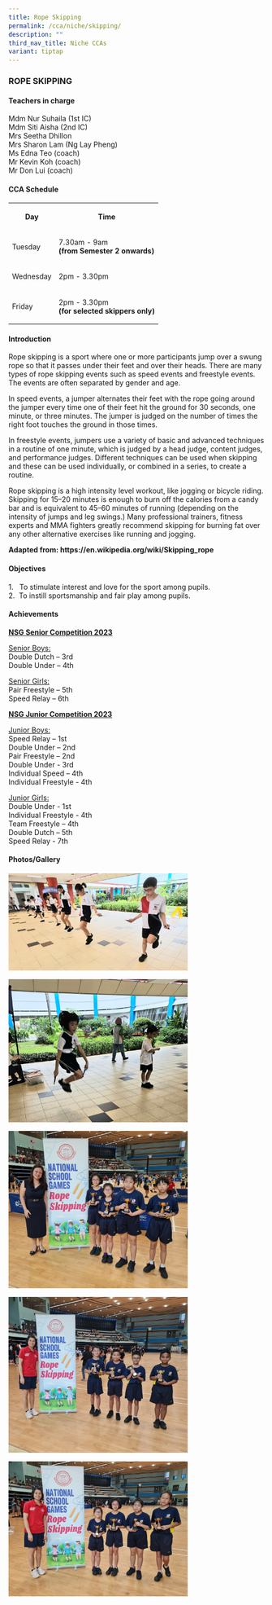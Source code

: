 ```yaml
---
title: Rope Skipping
permalink: /cca/niche/skipping/
description: ""
third_nav_title: Niche CCAs
variant: tiptap
---
```

<h3>ROPE SKIPPING</h3><h4>Teachers in charge</h4><p>Mdm Nur Suhaila (1st IC) <br>Mdm Siti Aisha (2nd IC) <br>Mrs Seetha Dhillon <br>Mrs Sharon Lam (Ng Lay Pheng)<br>Ms Edna Teo (coach) <br>Mr Kevin Koh (coach) <br>Mr Don Lui (coach)</p><h4>CCA Schedule</h4><table><tbody><tr><th rowspan="1" colspan="1"><p>Day</p></th><th rowspan="1" colspan="1"><p>Time</p></th></tr><tr><td rowspan="1" colspan="1"><p>Tuesday</p></td><td rowspan="1" colspan="1"><p>7.30am - 9am <br><strong>(from Semester 2 onwards)</strong></p></td></tr><tr><td rowspan="1" colspan="1"><p>Wednesday</p></td><td rowspan="1" colspan="1"><p>2pm - 3.30pm</p></td></tr><tr><td rowspan="1" colspan="1"><p>Friday</p></td><td rowspan="1" colspan="1"><p>2pm - 3.30pm <br><strong>(for selected skippers only)</strong></p></td></tr></tbody></table><h4>Introduction</h4><p>Rope skipping is a sport where one or more participants jump over a swung rope so that it passes under their feet and over their heads. There are many types of rope skipping events such as speed events and freestyle events. The events are often separated by gender and age.</p><p>In speed events, a jumper alternates their feet with the rope going around the jumper every time one of their feet hit the ground for 30 seconds, one minute, or three minutes. The jumper is judged on the number of times the right foot touches the ground in those times.</p><p>In freestyle events, jumpers use a variety of basic and advanced techniques in a routine of one minute, which is judged by a head judge, content judges, and performance judges. Different techniques can be used when skipping and these can be used individually, or combined in a series, to create a routine.</p><p>Rope skipping is a high intensity level workout, like jogging or bicycle riding. Skipping for 15–20 minutes is enough to burn off the calories from a candy bar and is equivalent to 45–60 minutes of running (depending on the intensity of jumps and leg swings.) Many professional trainers, fitness experts and MMA fighters greatly recommend skipping for burning fat over any other alternative exercises like running and jogging.</p><p><strong>Adapted from: <a rel="noopener noreferrer nofollow" target="_blank">https://en.wikipedia.org/wiki/Skipping_rope</a></strong></p><h4>Objectives</h4><p>1.&nbsp; &nbsp;To stimulate&nbsp;interest and love for the sport among pupils. <br>2.&nbsp; To instill sportsmanship and fair play among pupils.</p><h4>Achievements</h4><p><strong><u>NSG Senior Competition 2023</u></strong></p><p><u>Senior Boys:</u><br>Double Dutch – 3rd<br>Double Under – 4th</p><p><u>Senior Girls:</u><br>Pair Freestyle – 5th<br>Speed Relay – 6th</p><p><strong><u>NSG Junior Competition 2023</u></strong></p><p><u>Junior Boys:</u><br>Speed Relay – 1st<br>Double Under – 2nd<br>Pair Freestyle – 2nd<br>Double Under - 3rd<br>Individual Speed – 4th<br>Individual Freestyle - 4th</p><p><u>Junior Girls:</u><br>Double Under - 1st<br>Individual Freestyle - 4th<br>Team Freestyle – 4th<br>Double Dutch – 5th<br>Speed Relay - 7th</p><h4>Photos/Gallery</h4><p></p><div class="isomer-image-wrapper"><img style="width: 70%;" height="auto" width="100%" alt="" src="/images/1_skipping.jpg"></div><p></p><div class="isomer-image-wrapper"><img style="width: 70%;" height="auto" width="100%" alt="" src="/images/2_skipping.jpg"></div><p></p><div class="isomer-image-wrapper"><img style="width: 70%;" height="auto" width="100%" alt="" src="/images/3_skipping.jpg"></div><p></p><div class="isomer-image-wrapper"><img style="width: 70%;" height="auto" width="100%" alt="" src="/images/4_skipping.jpg"></div><p></p><div class="isomer-image-wrapper"><img style="width: 70%;" height="auto" width="100%" alt="" src="/images/5_skipping.jpg"></div><p></p><p></p><p></p>
